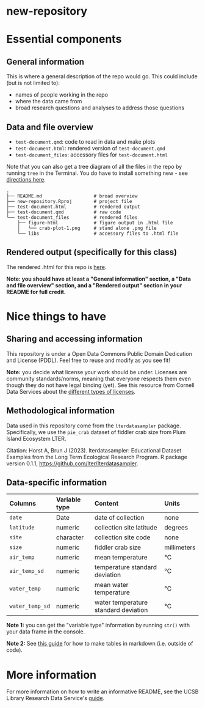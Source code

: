 # new-repository

# Essential components

## General information

This is where a general description of the repo would go. This could include (but is not limited to):  

- names of people working in the repo  
- where the data came from  
- broad research questions and analyses to address those questions  

## Data and file overview

- `test-document.qmd`: code to read in data and make plots  
- `test-document.html`: rendered version of `test-document.qmd`  
- `test-document_files`: accessory files for `test-document.html`  

Note that you can also get a tree diagram of all the files in the repo by running `tree` in the Terminal. You do have to install something new - see [directions here](https://superuser.com/questions/359723/mac-os-x-equivalent-of-the-ubuntu-tree-command).

```
.
├── README.md                   # broad overview
├── new-repository.Rproj        # project file
├── test-document.html          # rendered output
├── test-document.qmd           # raw code
└── test-document_files         # rendered files
    ├── figure-html             # figure output in .html file
    │   └── crab-plot-1.png     # stand alone .png file
    └── libs                    # accessory files to .html file
```

## Rendered output (specifically for this class)

The rendered .html for this repo is [here](https://an-bui.github.io/new-repository/test-document.html).

**Note: you should have at least a "General information" section, a "Data and file overview" section, and a "Rendered output" section in your README for full credit.**

# Nice things to have

## Sharing and accessing information

This repository is under a Open Data Commons Public Domain Dedication and License (PDDL). Feel free to reuse and modify as you see fit!  

**Note:** you decide what license your work should be under. Licenses are community standards/norms, meaning that everyone respects them even though they do not have legal binding (yet). See this resource from Cornell Data Services about the [different types of licenses](https://data.research.cornell.edu/data-management/sharing/intellectual-property/#data-licensing).

## Methodological information

Data used in this repository come from the `lterdatasampler` package. Specifically, we use the `pie_crab` dataset of fiddler crab size from Plum Island Ecosystem LTER.   

Citation: Horst A, Brun J (2023). lterdatasampler: Educational Dataset Examples from the Long Term Ecological Research Program. R package version 0.1.1, https://github.com/lter/lterdatasampler.

## Data-specific information

| Columns         | Variable type | Content                              | Units       |
|:----------------|:--------------|:-------------------------------------|:------------|
| `date`          | Date          | date of collection                   | none        |
| `latitude`      | numeric       | collection site latitude             | degrees     |
| `site`          | character     | collection site code                 | none        |
| `size`          | numeric       | fiddler crab size                    | millimeters |
| `air_temp`      | numeric       | mean temperature                     | °C          |
| `air_temp_sd`   | numeric       | temperature standard deviation       | °C          |
| `water_temp`    | numeric       | mean water temperature               | °C          |
| `water_temp_sd` | numeric       | water temperature standard deviation | °C          |

**Note 1:** you can get the "variable type" information by running `str()` with your data frame in the console.  

**Note 2:** See [this guide](https://quarto.org/docs/authoring/tables.html) for how to make tables in markdown (i.e. outside of code).

# More information

For more information on how to write an informative README, see the UCSB Library Research Data Service's [guide](https://perma.cc/A5PN-YF7Z).
